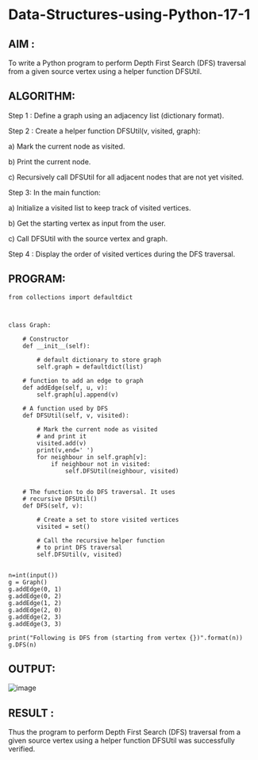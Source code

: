 # Data-Structures-using-Python-17-1

## AIM :

To write a Python program to perform Depth First Search (DFS) traversal from a given source vertex using a helper function DFSUtil.

## ALGORITHM:

Step 1 : Define a graph using an adjacency list (dictionary format).

Step 2 : Create a helper function DFSUtil(v, visited, graph):

a) Mark the current node as visited.

b) Print the current node.

c) Recursively call DFSUtil for all adjacent nodes that are not yet visited.

Step 3: In the main function:

a) Initialize a visited list to keep track of visited vertices.

b) Get the starting vertex as input from the user.

c) Call DFSUtil with the source vertex and graph.

Step 4 : Display the order of visited vertices during the DFS traversal.

## PROGRAM:

```
from collections import defaultdict



class Graph:

	# Constructor
	def __init__(self):

		# default dictionary to store graph
		self.graph = defaultdict(list)

	# function to add an edge to graph
	def addEdge(self, u, v):
		self.graph[u].append(v)

	# A function used by DFS
	def DFSUtil(self, v, visited):

		# Mark the current node as visited
		# and print it
		visited.add(v)
		print(v,end=' ')
		for neighbour in self.graph[v]:
		    if neighbour not in visited:
		        self.DFSUtil(neighbour, visited)
		
		
	# The function to do DFS traversal. It uses
	# recursive DFSUtil()
	def DFS(self, v):

		# Create a set to store visited vertices
		visited = set()

		# Call the recursive helper function
		# to print DFS traversal
		self.DFSUtil(v, visited)


n=int(input())
g = Graph()
g.addEdge(0, 1)
g.addEdge(0, 2)
g.addEdge(1, 2)
g.addEdge(2, 0)
g.addEdge(2, 3)
g.addEdge(3, 3)

print("Following is DFS from (starting from vertex {})".format(n))
g.DFS(n)
```

## OUTPUT:

![image](https://github.com/user-attachments/assets/38d24331-54f9-4ba6-a746-c70eb3eaa6d3)

## RESULT :

Thus the program to perform Depth First Search (DFS) traversal from a given source vertex using a helper function DFSUtil was successfully verified.
